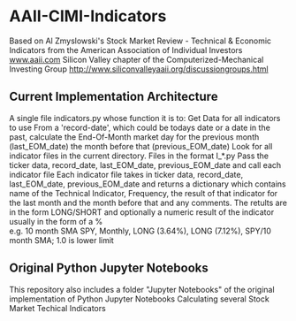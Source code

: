 # AAII-CIMI-Indicators

Based on Al Zmyslowski's Stock Market Review - Technical & Economic Indicators
from the American Association of Individual Investors www.aaii.com
Silicon Valley chapter of the Computerized-Mechanical Investing Group http://www.siliconvalleyaaii.org/discussiongroups.html

## Current Implementation Architecture
A single file indicators.py whose function it is to:
  Get Data for all indicators to use
  From a 'record-date', which could be todays date or a date in the past, 
    calculate the End-Of-Month market day for the previous month (last_EOM_date) the month before that (previous_EOM_date)
  Look for all indicator files in the current directory.  Files in the format I_*.py
  Pass the ticker data, record_date, last_EOM_date, previous_EOM_date and call each indicator file
Each indicator file takes in ticker data, record_date, last_EOM_date, previous_EOM_date 
  and returns a dictionary which contains name of the Technical Indicator, Frequency, the result of that indicator for
  the last month and the month before that and any comments.
  The retults are in the form LONG/SHORT and optionally a numeric result of the indicator usually in the form of a %<br>
  e.g. 10 month SMA SPY,	Monthly,	LONG (3.64%),	LONG (7.12%),	 SPY/10 month SMA; 1.0 is lower limit
  
## Original Python Jupyter Notebooks
This repository also includes a folder "Jupyter Notebooks" of the original implementation of Python Jupyter Notebooks Calculating several Stock Market Techical Indicators


